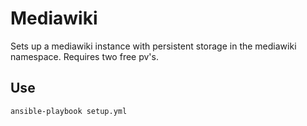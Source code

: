 # Mediawiki
Sets up a mediawiki instance with persistent storage in the mediawiki namespace. Requires two free pv's.

## Use
`ansible-playbook setup.yml`
